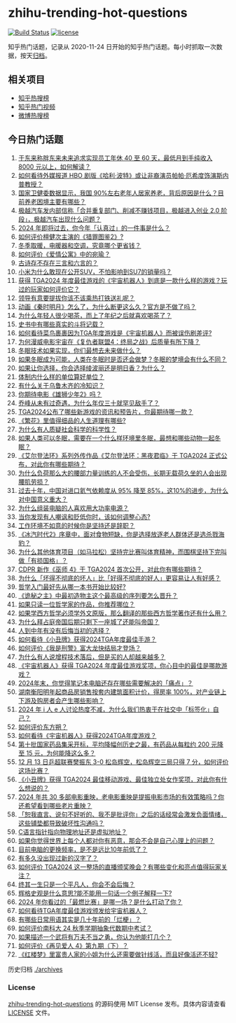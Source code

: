 # zhihu-trending-hot-questions

[![Build Status](https://github.com/justjavac/zhihu-trending-hot-questions/workflows/ci/badge.svg?branch=master)](https://github.com/justjavac/zhihu-trending-hot-questions/actions)
[![license](https://img.shields.io/github/license/justjavac/zhihu-trending-hot-questions)](https://github.com/justjavac/zhihu-trending-hot-questions/blob/master/LICENSE)

知乎热门话题，记录从 2020-11-24
日开始的知乎热门话题。每小时抓取一次数据，按天[归档](./archives)。

## 相关项目

- [知乎热搜榜](https://github.com/justjavac/zhihu-trending-top-search)
- [知乎热门视频](https://github.com/justjavac/zhihu-trending-hot-video)
- [微博热搜榜](https://github.com/justjavac/weibo-trending-hot-search)

## 今日热门话题

<!-- BEGIN -->
<!-- 最后更新时间 Sat Dec 14 2024 11:34:55 GMT+0800 (China Standard Time) -->

1. [于东来称胖东来未来追求实现员工年休 40 至 60 天，最低月到手纯收入 8000 元以上，如何解读？](https://www.zhihu.com/question/6761083813)
1. [如何看待外媒报道 HBO 剧版《哈利·波特》或让非裔演员帕帕·厄希度饰演斯内普教授？](https://www.zhihu.com/question/6063215262)
1. [国家卫健委数据显示，我国 90%左右老年人居家养老，背后原因是什么？目前养老困境主要有哪些？](https://www.zhihu.com/question/6538657813)
1. [极越汽车发内部信称「合并重复部门、削减不赚钱项目，极越进入创业 2.0 阶段」，极越汽车出现什么问题？](https://www.zhihu.com/question/6582036876)
1. [2024 年即将过去，你今年「认真过」的一件事是什么？](https://www.zhihu.com/question/6110080224)
1. [如何评价檀健次主演的《猎罪图鉴2》?](https://www.zhihu.com/question/6398766080)
1. [冬季取暖，电暖器和空调，究竟哪个更省钱？](https://www.zhihu.com/question/5813666417)
1. [如何评价《爱情公寓》中的宛瑜？](https://www.zhihu.com/question/460651150)
1. [古诗存不存在三言和六言的？](https://www.zhihu.com/question/5637207483)
1. [小米为什么敢现在公开SUV，不怕影响到SU7的销量吗？](https://www.zhihu.com/question/6702067987)
1. [获得 TGA2024 年度最佳游戏的《宇宙机器人》到底是一款什么样的游戏？玩过的玩家如何评价它？](https://www.zhihu.com/question/6750322223)
1. [领导有意要提拔你该不该乘热打铁送礼呢？](https://www.zhihu.com/question/297438704)
1. [动画《秦时明月》怎么了，为什么断更这么久？官方是不做了吗？](https://www.zhihu.com/question/6355612406)
1. [为什么年轻人很少喝茶，而上了年纪之后就喜欢喝茶了？](https://www.zhihu.com/question/6691539943)
1. [史书中有哪些真实的斗将记载？](https://www.zhihu.com/question/655354784)
1. [如何看待菜鸟裹裹因为TGA年度游戏是《宇宙机器人》而被误伤刷差评?](https://www.zhihu.com/question/6773398804)
1. [为何漫威电影宇宙在《复仇者联盟4：终局之战》后质量有所下降？](https://www.zhihu.com/question/6147312889)
1. [冬眠技术如果实现，你们最想去未来做什么？](https://www.zhihu.com/question/463227039)
1. [如果冬眠成为可能，人类在冬眠时是否还会做梦？冬眠的梦境会有什么不同？](https://www.zhihu.com/question/4876214986)
1. [如果让你选择，你会选择绫波丽还是明日香？为什么？](https://www.zhihu.com/question/24329831)
1. [体制内什么样的单位算好单位？](https://www.zhihu.com/question/2540707705)
1. [有什么关于乌鲁木齐的冷知识？](https://www.zhihu.com/question/55094348)
1. [你期待电影《雄狮少年2》吗？](https://www.zhihu.com/question/6157798086)
1. [乔峰从未有过奇遇，为什么年仅三十就罕见敌手了？](https://www.zhihu.com/question/508558557)
1. [TGA2024公布了哪些新游戏的资讯和预告片，你最期待哪一款？](https://www.zhihu.com/question/6755781652)
1. [《繁花》里值得细品的人生道理有哪些?](https://www.zhihu.com/question/638669953)
1. [为什么有人质疑社会科学的科学性？](https://www.zhihu.com/question/6422370880)
1. [如果人类可以冬眠，需要在一个什么样环境里冬眠，最想和哪些动物一起冬眠？](https://www.zhihu.com/question/5644601176)
1. [《艾尔登法环》系列外传作品《艾尔登法环：黑夜君临》于 TGA2024 正式公布，对此你有哪些期待？](https://www.zhihu.com/question/6730763301)
1. [为什么负荷那么大的腰部力量训练的人不会受伤，长期无载荷久坐的人会出现腰肌劳损？](https://www.zhihu.com/question/5191189151)
1. [过去十年，中国对进口氦气依赖度从 95% 降至 85%​，这10%的进步，为什么对中国意义重大？](https://www.zhihu.com/question/6560964429)
1. [为什么组装电脑的人喜欢用大功率电源？](https://www.zhihu.com/question/6556703688)
1. [当你发现有人嘲讽和贬低你时，该如何调整心态?](https://www.zhihu.com/question/2287512238)
1. [工作环境不如意的时候你是坚持还是辞职？](https://www.zhihu.com/question/6507680798)
1. [《冰汽时代2》序章中，面对食物短缺，你是选择放逐老人群体还是选杀戮海豹？](https://www.zhihu.com/question/667801608)
1. [为什么其他体育项目（如马拉松）坚持完比赛叫体育精神，而围棋坚持下完叫做「有损国格」？](https://www.zhihu.com/question/664332998)
1. [CDPR 新作《巫师 4》于 TGA2024 首次公开，对此你有哪些期待？](https://www.zhihu.com/question/6730436924)
1. [为什么「坏得不彻底的坏人」比「好得不彻底的好人」更容易让人有好感？](https://www.zhihu.com/question/6651885123)
1. [哲学入门最好先从哪一本书开始比较好?](https://www.zhihu.com/question/5753896061)
1. [《诡秘之主》中最初造物主这个最高级的序列要怎么晋升？](https://www.zhihu.com/question/592390150)
1. [如果只读一位哲学家的作品，你推荐哪位？](https://www.zhihu.com/question/5874388208)
1. [如果学西方哲学必须学外文原版，那么翻译的那些西方哲学著作还有什么用？](https://www.zhihu.com/question/6556798976)
1. [为什么拜占庭帝国后期只剩下一座城了还能叫帝国？](https://www.zhihu.com/question/367952778)
1. [人到中年有没有后悔当初的选择？](https://www.zhihu.com/question/6189395839)
1. [如何看待《小丑牌》获得2024TGA年度最佳手游？](https://www.zhihu.com/question/6743170140)
1. [如何评价《我是刑警》富大龙快结局才登场？](https://www.zhihu.com/question/6610901703)
1. [为什么有人说增程技术落后，但是买的人却越来越多？](https://www.zhihu.com/question/664885625)
1. [《宇宙机器人》获得 TGA2024 年度最佳游戏奖项，你心目中的最佳是哪款游戏？](https://www.zhihu.com/question/6745119970)
1. [2024年末，你觉得笔记本电脑还存在哪些需要解决的「痛点」？](https://www.zhihu.com/question/6585742770)
1. [湖南衡阳明年起商品房销售按套内建筑面积计价，得房率 100%，对产业链上下游及购房者会产生哪些影响？](https://www.zhihu.com/question/6680797829)
1. [2024 年 i 人 e 人讨论热度不减，为什么我们热衷于在社交中「标签化」自己？](https://www.zhihu.com/question/6683982566)
1. [如何评价东方朔？](https://www.zhihu.com/question/31188546)
1. [如何看待《宇宙机器人》获得2024TGA年度游戏？](https://www.zhihu.com/question/6745729872)
1. [第十批国家药品集采开标，平均降幅创历史之最，有药品从每粒约 200 元降至 15 元，为何能降这么多？](https://www.zhihu.com/question/6726192471)
1. [12 月 13 日乒超联赛樊振东 3-0 松岛辉空，松岛辉空三局只得 7 分，如何评价这场比赛？](https://www.zhihu.com/question/6782732654)
1. [《小丑牌》获得 TGA2024 最佳移动游戏、最佳独立处女作奖项，对此你有什么想说的？](https://www.zhihu.com/question/6743078035)
1. [2024 年共 30 多部电影重映，老电影重映是提振电影市场的有效策略吗？你还希望看到哪些老片重映？](https://www.zhihu.com/question/5957373685)
1. [「恕我直言、说句不好听的、我不是批评你」之后的话经常会激发负面情绪，这些铺垫都导致破坏性沟通吗？](https://www.zhihu.com/question/2544832032)
1. [C语言指针指向物理地址还是虚拟地址？](https://www.zhihu.com/question/5753905040)
1. [如果你觉得世界上每个人都对你有恶意，那会不会是自己心理上的问题？](https://www.zhihu.com/question/6313825816)
1. [目前电脑的更换频率，是不是远比10年前低了？](https://www.zhihu.com/question/5389945135)
1. [有多久没出现过新的汉字了？](https://www.zhihu.com/question/4995329934)
1. [如何评价 TGA2024 这一整场的直播颁奖晚会？有哪些变化和亮点值得玩家关注？](https://www.zhihu.com/question/6747623660)
1. [终其一生只是一个平凡人，你会不会后悔？](https://www.zhihu.com/question/3977964999)
1. [辉格史观是什么意思?能不能用一句话一个例子解释一下?](https://www.zhihu.com/question/456670043)
1. [2024 年你看过的「最燃比赛」是哪一场？是什么打动了你？](https://www.zhihu.com/question/6667106895)
1. [如何看待TGA年度最佳游戏颁发给宇宙机器人？](https://www.zhihu.com/question/6746508204)
1. [有哪些日常用语其实是几十年前的「烂梗」？](https://www.zhihu.com/question/6236741826)
1. [如何评价南科大 24 秋季学期抽象代数期中考试？](https://www.zhihu.com/question/3038956293)
1. [如果描述一个武将有万夫不当之勇，你认为他能打几个？](https://www.zhihu.com/question/596850652)
1. [如何评价《再见爱人 4》第九期（下）？](https://www.zhihu.com/question/6685105144)
1. [《红楼梦》里富贵人家的小姐为什么还需要做针线活，而且好像活还不轻?](https://www.zhihu.com/question/6367436242)

<!-- END -->

历史归档 [./archives](./archives)

### License

[zhihu-trending-hot-questions](https://github.com/justjavac/zhihu-trending-hot-questions)
的源码使用 MIT License 发布。具体内容请查看 [LICENSE](./LICENSE) 文件。
